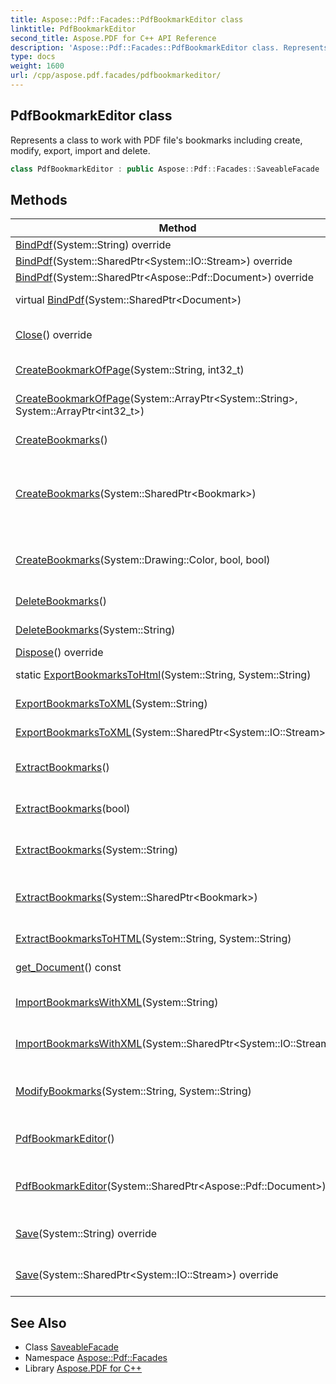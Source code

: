 ```yaml
---
title: Aspose::Pdf::Facades::PdfBookmarkEditor class
linktitle: PdfBookmarkEditor
second_title: Aspose.PDF for C++ API Reference
description: 'Aspose::Pdf::Facades::PdfBookmarkEditor class. Represents a class to work with PDF file''s bookmarks including create, modify, export, import and delete in C++.'
type: docs
weight: 1600
url: /cpp/aspose.pdf.facades/pdfbookmarkeditor/
---
```

## PdfBookmarkEditor class


Represents a class to work with PDF file's bookmarks including create, modify, export, import and delete.

```cpp
class PdfBookmarkEditor : public Aspose::Pdf::Facades::SaveableFacade
```

## Methods

| Method | Description |
| --- | --- |
| [BindPdf](../facade/bindpdf/)(System::String) override | Initializes the facade. |
| [BindPdf](../facade/bindpdf/)(System::SharedPtr\<System::IO::Stream\>) override | Initializes the facade. |
| [BindPdf](../facade/bindpdf/)(System::SharedPtr\<Aspose::Pdf::Document\>) override | Initializes the facade. |
| virtual [BindPdf](../ifacade/bindpdf/)(System::SharedPtr\<Document\>) | Binds PDF document for editing. |
| [Close](../facade/close/)() override | Disposes [Aspose.Pdf.Document](../../aspose.pdf/document/) bound with a facade. |
| [CreateBookmarkOfPage](./createbookmarkofpage/)(System::String, int32_t) | Creates bookmark for the specified page. |
| [CreateBookmarkOfPage](./createbookmarkofpage/)(System::ArrayPtr\<System::String\>, System::ArrayPtr\<int32_t\>) | Creates bookmarks for the specified pages. |
| [CreateBookmarks](./createbookmarks/)() | Creates bookmarks for all pages. |
| [CreateBookmarks](./createbookmarks/)(System::SharedPtr\<Bookmark\>) | Creates the specified bookmark in the document. The method can be used for forming nested bookmarks hierarchy. |
| [CreateBookmarks](./createbookmarks/)(System::Drawing::Color, bool, bool) | Create bookmarks for all pages with specified color and style (bold, italic). |
| [DeleteBookmarks](./deletebookmarks/)() | Deletes all bookmarks of the PDF document. |
| [DeleteBookmarks](./deletebookmarks/)(System::String) | Deletes the bookmark of the PDF document. |
| [Dispose](../facade/dispose/)() override | Disposes the facade. |
| static [ExportBookmarksToHtml](./exportbookmarkstohtml/)(System::String, System::String) | Exports bookmarks to HTML file. |
| [ExportBookmarksToXML](./exportbookmarkstoxml/)(System::String) | Exports bookmarks to XML file. |
| [ExportBookmarksToXML](./exportbookmarkstoxml/)(System::SharedPtr\<System::IO::Stream\>) | Exports bookmarks to XML stream. |
| [ExtractBookmarks](./extractbookmarks/)() | Extracts bookmarks of all levels from the document. |
| [ExtractBookmarks](./extractbookmarks/)(bool) | Extracts bookmarks of all levels from the document. |
| [ExtractBookmarks](./extractbookmarks/)(System::String) | Extracts the bookmarks with the specified title. |
| [ExtractBookmarks](./extractbookmarks/)(System::SharedPtr\<Bookmark\>) | Extracts the children of a bookmark with a title like in specified bookamrk. |
| [ExtractBookmarksToHTML](./extractbookmarkstohtml/)(System::String, System::String) | Exports bookmarks to HTML file. |
| [get_Document](../facade/get_document/)() const | Gets the document facade is working on. |
| [ImportBookmarksWithXML](./importbookmarkswithxml/)(System::String) | Imports bookmarks to the document from XML file. |
| [ImportBookmarksWithXML](./importbookmarkswithxml/)(System::SharedPtr\<System::IO::Stream\>) | Imports bookmarks to the document from XML file. |
| [ModifyBookmarks](./modifybookmarks/)(System::String, System::String) | Modifys bookmark title according to the specified bookmark title. |
| [PdfBookmarkEditor](./pdfbookmarkeditor/)() | Initializes new [PdfBookmarkEditor](./) object. |
| [PdfBookmarkEditor](./pdfbookmarkeditor/)(System::SharedPtr\<Aspose::Pdf::Document\>) | Initializes new [PdfBookmarkEditor](./) object on base of the *document* . |
| [Save](../saveablefacade/save/)(System::String) override | Saves the PDF document to the specified file. |
| [Save](../saveablefacade/save/)(System::SharedPtr\<System::IO::Stream\>) override | Saves the PDF document to the specified stream. |
## See Also

* Class [SaveableFacade](../saveablefacade/)
* Namespace [Aspose::Pdf::Facades](../)
* Library [Aspose.PDF for C++](../../)
